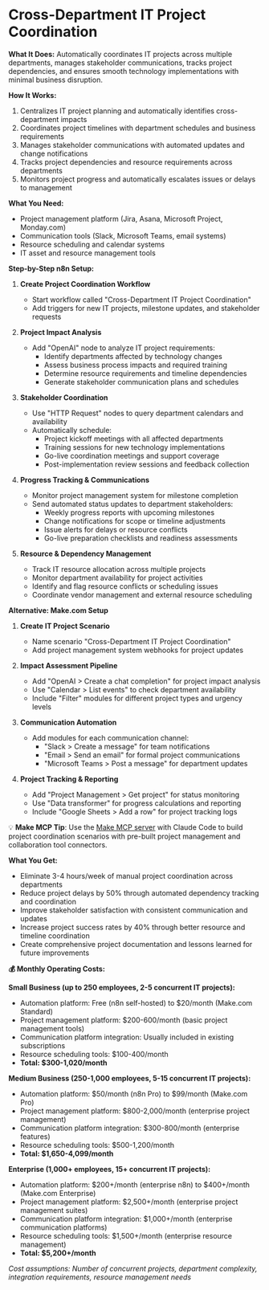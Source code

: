 # Cross-Department IT Project Coordination

**What It Does:** Automatically coordinates IT projects across multiple departments, manages stakeholder communications, tracks project dependencies, and ensures smooth technology implementations with minimal business disruption.

**How It Works:**
1. Centralizes IT project planning and automatically identifies cross-department impacts
2. Coordinates project timelines with department schedules and business requirements
3. Manages stakeholder communications with automated updates and change notifications
4. Tracks project dependencies and resource requirements across departments
5. Monitors project progress and automatically escalates issues or delays to management

**What You Need:**
- Project management platform (Jira, Asana, Microsoft Project, Monday.com)
- Communication tools (Slack, Microsoft Teams, email systems)
- Resource scheduling and calendar systems
- IT asset and resource management tools

**Step-by-Step n8n Setup:**

1. **Create Project Coordination Workflow**
   - Start workflow called "Cross-Department IT Project Coordination"
   - Add triggers for new IT projects, milestone updates, and stakeholder requests

2. **Project Impact Analysis**
   - Add "OpenAI" node to analyze IT project requirements:
     - Identify departments affected by technology changes
     - Assess business process impacts and required training
     - Determine resource requirements and timeline dependencies
     - Generate stakeholder communication plans and schedules

3. **Stakeholder Coordination**
   - Use "HTTP Request" nodes to query department calendars and availability
   - Automatically schedule:
     - Project kickoff meetings with all affected departments
     - Training sessions for new technology implementations
     - Go-live coordination meetings and support coverage
     - Post-implementation review sessions and feedback collection

4. **Progress Tracking & Communications**
   - Monitor project management system for milestone completion
   - Send automated status updates to department stakeholders:
     - Weekly progress reports with upcoming milestones
     - Change notifications for scope or timeline adjustments
     - Issue alerts for delays or resource conflicts
     - Go-live preparation checklists and readiness assessments

5. **Resource & Dependency Management**
   - Track IT resource allocation across multiple projects
   - Monitor department availability for project activities
   - Identify and flag resource conflicts or scheduling issues
   - Coordinate vendor management and external resource scheduling

**Alternative: Make.com Setup**

1. **Create IT Project Scenario**
   - Name scenario "Cross-Department IT Project Coordination"
   - Add project management system webhooks for project updates

2. **Impact Assessment Pipeline**
   - Add "OpenAI > Create a chat completion" for project impact analysis
   - Use "Calendar > List events" to check department availability
   - Include "Filter" modules for different project types and urgency levels

3. **Communication Automation**
   - Add modules for each communication channel:
     - "Slack > Create a message" for team notifications
     - "Email > Send an email" for formal project communications
     - "Microsoft Teams > Post a message" for department updates

4. **Project Tracking & Reporting**
   - Add "Project Management > Get project" for status monitoring
   - Use "Data transformer" for progress calculations and reporting
   - Include "Google Sheets > Add a row" for project tracking logs

💡 **Make MCP Tip**: Use the [Make MCP server](https://github.com/integromat/make-mcp-server) with Claude Code to build project coordination scenarios with pre-built project management and collaboration tool connectors.

**What You Get:**
- Eliminate 3-4 hours/week of manual project coordination across departments
- Reduce project delays by 50% through automated dependency tracking and coordination
- Improve stakeholder satisfaction with consistent communication and updates
- Increase project success rates by 40% through better resource and timeline coordination
- Create comprehensive project documentation and lessons learned for future improvements

**💰 Monthly Operating Costs:**

**Small Business (up to 250 employees, 2-5 concurrent IT projects):**
- Automation platform: Free (n8n self-hosted) to $20/month (Make.com Standard)
- Project management platform: $200-600/month (basic project management tools)
- Communication platform integration: Usually included in existing subscriptions
- Resource scheduling tools: $100-400/month
- **Total: $300-1,020/month**

**Medium Business (250-1,000 employees, 5-15 concurrent IT projects):**
- Automation platform: $50/month (n8n Pro) to $99/month (Make.com Pro)
- Project management platform: $800-2,000/month (enterprise project management)
- Communication platform integration: $300-800/month (enterprise features)
- Resource scheduling tools: $500-1,200/month
- **Total: $1,650-4,099/month**

**Enterprise (1,000+ employees, 15+ concurrent IT projects):**
- Automation platform: $200+/month (enterprise n8n) to $400+/month (Make.com Enterprise)
- Project management platform: $2,500+/month (enterprise project management suites)
- Communication platform integration: $1,000+/month (enterprise communication platforms)
- Resource scheduling tools: $1,500+/month (enterprise resource management)
- **Total: $5,200+/month**

*Cost assumptions: Number of concurrent projects, department complexity, integration requirements, resource management needs*